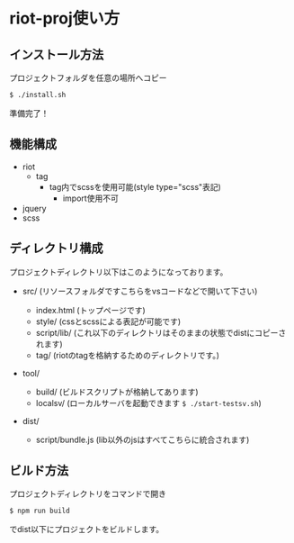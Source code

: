 # riot-proj使い方

## インストール方法
プロジェクトフォルダを任意の場所へコピー

```bash
$ ./install.sh
```

準備完了！

## 機能構成
* riot
    * tag
        * tag内でscssを使用可能(style type="scss"表記)
            * import使用不可
* jquery
* scss

## ディレクトリ構成
プロジェクトディレクトリ以下はこのようになっております。

* src/ (リソースフォルダですこちらをvsコードなどで開いて下さい)
    * index.html (トップページです)
    * style/ (cssとscssによる表記が可能です)
    * script/lib/ (これ以下のディレクトリはそのままの状態でdistにコピーされます)
    * tag/ (riotのtagを格納するためのディレクトリです。)

* tool/
    * build/ (ビルドスクリプトが格納してあります)
    * localsv/ (ローカルサーバを起動できます `$ ./start-testsv.sh`)
* dist/
    * script/bundle.js (lib以外のjsはすべてこちらに統合されます)

## ビルド方法
プロジェクトディレクトリをコマンドで開き

```bash
$ npm run build
```

でdist以下にプロジェクトをビルドします。